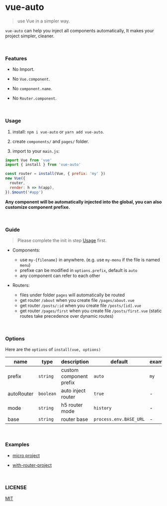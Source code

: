 # vue-auto
> use Vue in a simpler way.

`vue-auto` can help you inject all components automatically, It makes your project simpler, cleaner.

<br/>

### Features

- No Import.

- No `Vue.component`.

- No `component.name`.

- No `Router.component`.

<br/>

### Usage

1. install: `npm i vue-auto` or `yarn add vue-auto`.

2. create `components/` and `pages/` folder.

3. import to your `main.js`:

  ```js
  import Vue from 'vue'
  import { install } from 'vue-auto'
  
  const router = install(Vue, { prefix: 'my' })
  new Vue({
    router,
    render: h => h(app),
  }).$mount('#app')
  ```

**Any component will be automatically injected into the global, you can also customize component prefixe.**

<br/>

### Guide

> Please complete the init in step [Usage](#Usage) first.

  - Components: 
    - use `my-{filename}` in anywhere. (e.g. use `my-menu` if the file is named `menu`)
    - prefixe can be modified in `options.prefix`, default is `auto` 
    - any component can refer to each other

  - Routers:
    - files under folder `pages` will automatically be routed
    - get router `/about` when you create file `/pages/about.vue`
    - get router `/posts/:id` when you create file `/posts/[id].vue`
    - get router `/pages/first` when you create file `/posts/first.vue` (static routes take precedence over dynamic routes)
  
<br/>

### Options

Here are the `options` of `install(vue, options)`

| name | type | description | default | example |
|---|---|---|---|---|
| prefix | `string` | custom component prefix | `auto` | `my` |
| autoRouter | `boolean` | auto inject router | `true` | - |
| mode | `string` | h5 router mode | `history` | - |
| base | `string` | router base | `process.env.BASE_URL` | - |

<br/>

### Examples

- [micro project](https://github.com/unix/vue-auto/tree/master/examples/micro)

- [with-router-project](https://github.com/unix/vue-auto/tree/master/examples/with-routers)

<br/>

### LICENSE
[MIT](LICENSE)
